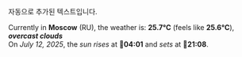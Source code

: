 
자동으로 추가된 텍스트입니다.

<!--START_SECTION:weather:moscow-->
Currently in **Moscow** (RU), the weather is: **25.7°C** (feels like **25.6°C**), ***overcast clouds***<br/>
On *July 12, 2025*, the *sun rises* at 🌅**04:01** and *sets* at 🌇**21:08**.
<!--END_SECTION:weather-->
